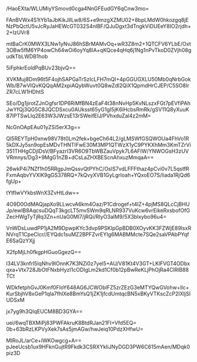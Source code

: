 /HaoEXta/WLUMiyYSmovd0cga4NnGFEudGY6qCnw3mo=

FAnBVWx4S1tYb1aJbKikJllLw8/6S+e9mzgXZMU02+8bpLMdW0hkozgq8jENzPbQctU5vJcRyJaHEWcGT032S4nIBF/QJuDgxt3dTngkViDUEeY8IO2rjdh+2+IzUVr8

mtBaCrK0MWX3LNw1yNvJ86hSBrMAMvOq+wR3Z8m2+1QTCFV6YLbE/Oxt3OBw5fM6YP4owCh64wOi6oyYq8lA+qKQce4qHq6j1Ng1nPvTkoD0ZVjh08gudkTbLWDB1hob

5iFphkrEoldPqBUv23bjvQ==

XVKMuj8Dm96t5F4ojhSAPGaTrSzIcLFH7mQI+4pGGUGXLU50Mb0qNrbGokWb/B7wVIQvKQQqAM2xpiAQybWuvt0Q8wZdl2QiX1QpmdHrCJEP/C5SO8IrZR7cLW1HDhtS

SEo/Dg1jirotZJnOgfsr1DP6RiMfBN4zEaF4t38nNvHp5KvNLszxFGt7pEVfiPAhJwYfQj3QG5C8JQCDSxcu0AUksst65yG1gI5jK6iHcbsRmRk/gSV11Q8yXuuK87lPTSwLIq2E63W3JWzsE13rSWeifEIJ/PVhxduZal4z2mM=


NcGnOApEAu01yZSi5erX3g==

Ql5REYTpH0xnw98V78t0Lm2fek+bgeCh64L2/gLMSWfGSQWOUa4FhVo1R5kDXJy5sn9opEsMDvTHNTIFwE30M3MP1QTWzX1yC9PYKXhMm3KmTZrVi351THHgCDjIDsV/BFyazrl3VR6O9TbWBZauVpyk7L6AFIW/YNWOGsH3zUVVRmnys/Dg3+9MgG1nZB+dCsLaZHXBEScnAhxuzMmqaA==

26wkP4i7NZf1h05RRgpJmQssvQtPYhC/OsIS7vdLFFFthaz4pCvi0v7L5qstfRFxmAqbvYVXlK9gGS378RQ+7kQvyXVB1GyLgrIoah+YQxoEO7S/liada1RjQd6fgUp+

tYtfIwVYkbsWnX3ZvHtLdw==


4O9D0OdMAQjapXo9LLwcvA6km4Oaz/P1Cdrogef+t4IZ+4pjMS8QLcCjBHUJp/ewIB8AqcsuDQqT3kgcLT5mvSWm9qRLNR937VuKcw6vrEikeRxsbofOfGZecHWgTyTjRq3Zn+nUaG0MI7/jRQi/RIyO3aIM9/5X3blxybo96u4=

VnWDsLuwdPP1jA2M9DpwpKYc3dvp9PSKlpGpBDB0XOyvKK3FZWjE89lsxRNVrqT1CpeClcr//EYQdc1suMZ2BPFZvrEYIg6MABMMcte7SQe2saVPAbPYqfE6SaQzYXjj

X2fpMjLh0fkgpHGuoGgezQ==

l34LV3knfrl5lqNhv9lOnnK7K3NZi0z7yel5+AU/V81Kt4V3GT+LKlFVGT4ODbxqxa+Vtx728JbOtFNxbHyzI1cODIgLm2kd1Cf0b12pBwReKLjPhOjRa4ClRlB88TCt

WDkfetphGvJ0Kmf0FIoY648AG6JCWOblFZ5zrZEzG3eMTYQwGVohw+llc+KurSbjhV8xGeP1qla7fhlXe8BmYsQ1jZK1jfcdUmtqcBN5xBKyVTKscZcP2IXIjSlUDSxM

jx7yg9h3QIqEUCM8BD3GYA==

uei/6wqTBXMiPj83PWFAkruK8BtdRJan21FI+Vfd5EQ=
0b+63bRzLKPVyXek7sAs5jmAGw/hwJeiq10PdzXHfwU=

MIRoJL/arCe+lWKOwgcg+A==
pJeeUcsb1ux9HFknGujtR9Fkdk3CSRXYkliJNyDGD3PW6C615mAen/MDqk0piz3D
